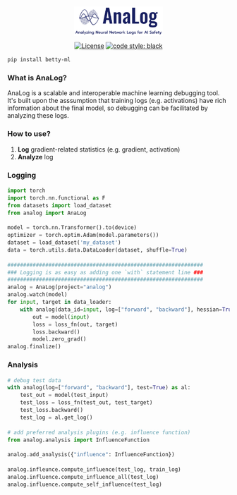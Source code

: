 <p align="center">
  <a href="https://https://github.com/sangkeun00/analog/">
    <img src="assets/logo.png" alt="" width="40%" align="top">
  </a>
</p>

<div align="center">

  [![License](https://img.shields.io/badge/License-Apache_2.0-blue.svg)](https://github.com/leopard-ai/betty/blob/main/LICENSE)
  <a href="https://github.com/psf/black"><img src="https://img.shields.io/badge/code%20style-black-000000.svg" alt="code style: black"></a>
  
</div>

```bash
pip install betty-ml
```

### What is AnaLog?
AnaLog is a scalable and interoperable machine learning debugging tool. It's built upon the asssumption that training logs (e.g. activations) have rich information about the final model, so debugging can be facilitated by analyzing these logs.

### How to use?
1. **Log** gradient-related statistics (e.g. gradient, activation)
2. **Analyze** log

### Logging
```python
import torch
import torch.nn.functional as F
from datasets import load_dataset
from analog import AnaLog

model = torch.nn.Transformer().to(device)
optimizer = torch.optim.Adam(model.parameters())
dataset = load_dataset('my_dataset')
data = torch.utils.data.DataLoader(dataset, shuffle=True)

##############################################################
### Logging is as easy as adding one `with` statement line ###
##############################################################
analog = AnaLog(project="analog")
analog.watch(model)
for input, target in data_loader:
    with analog(data_id=input, log=["forward", "backward"], hessian=True, save=True):
        out = model(input)
        loss = loss_fn(out, target)
        loss.backward()
        model.zero_grad()
analog.finalize()
```

### Analysis
```python
# debug test data
with analog(log=["forward", "backward"], test=True) as al:
    test_out = model(test_input)
    test_loss = loss_fn(test_out, test_target)
    test_loss.backward()
    test_log = al.get_log()

# add preferred analysis plugins (e.g. influence function)
from analog.analysis import InfluenceFunction

analog.add_analysis({"influence": InfluenceFunction})

analog.infleunce.compute_influence(test_log, train_log)
analog.influence.compute_influence_all(test_log)
analog.influence.compute_self_influence(test_log)
```
